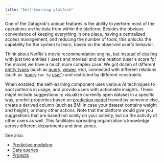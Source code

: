 ```yaml
---
title: "Self-learning platform"
---
```


One of the Datagrok's unique features is the ability to perform most of the operations on the data from within the
platform. Besides the obvious convenience of keeping everything in one place, having a centralized access management,
and reducing the number of tools, this unlocks the capability for the system to learn, based on the observed user's
behavior.

Think about Netflix's movie recommendation engine, but instead of dealing with just two entities (
users and movies) and one relation (user's score for the movie) we have a much more complex case. We got dozen of
different [entity types](../../datagrok/concepts/objects.md)
(such as [query](../../access/access.md#data-query), [viewer](../../visualize/viewers/viewers.md), etc), connected with different relations
(such as '[query](../../access/access.md#data-query) `ran_by` [user](../../govern/user.md)') and restricted by different constraints.

When enabled, the self-learning component uses various AI techniques to spot patterns in usage, and provide users with
actionable insights. These might include suggestions to visualize currently open dataset in a specific way, predict
properties based on [prediction model](../../learn/learn.md) trained by someone else, create a derived column (such as
BMI in case your dataset contains weight and height), or many other actions. Note that the platform would give you
suggestions that are based not solely on your activity, but on the activity of other users as well. This facilitates
spreading organization's knowledge across different departments and time zones.

See also:

* [Predictive modeling](../../learn/learn.md)
* [Data queries](../../access/access.md#data-query)
* [Projects](../../collaborate/project.md)

